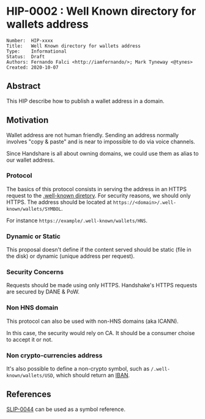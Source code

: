 # HIP-0002 : Well Known directory for wallets address

```
Number:  HIP-xxxx
Title:   Well Known directory for wallets address
Type:    Informational
Status:  Draft
Authors: Fernando Falci <http://iamfernando/>; Mark Tyneway <@tynes>
Created: 2020-10-07
```

## Abstract

This HIP describe how to publish a wallet address in a domain.

## Motivation

Wallet address are not human friendly. Sending an address normally involves "copy & paste" and is near to impossible to do via voice channels.

Since Handshare is all about owning domains, we could use them as alias to our wallet address.

### Protocol

The basics of this protocol consists in serving the address in an HTTPS request to the [.well-known diretory](https://tools.ietf.org/html/rfc8615). For security reasons, we should only HTTPS.
The address should be located at `https://<domain>/.well-known/wallets/SYMBOL`.

For instance `https://example/.well-known/wallets/HNS`.

### Dynamic or Static

This proposal doesn't define if the content served should be static (file in the disk) or dynamic (unique address per request).

### Security Concerns

Requests should be made using only HTTPS. Handshake's HTTPS requests are secured by DANE & PoW.

### Non HNS domain

This protocol can also be used with non-HNS domains (aka ICANN).

In this case, the security would rely on CA. It should be a consumer choise to accept it or not.

### Non crypto-currencies address

It's also possible to define a non-crypto symbol, such as `/.well-known/wallets/USD`, which should return an [IBAN](https://www.iso.org/standard/41031.html).

## References

[SLIP-0044](https://github.com/satoshilabs/slips/blob/master/slip-0044.md) can be used as a symbol reference.
